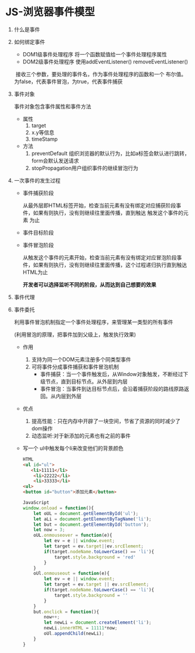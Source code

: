 # JS-浏览器事件模型

1. 什么是事件

2. 如何绑定事件

   * DOM1级事件处理程序  将一个函数赋值给一个事件处理程序属性
   * DOM2级事件处理程序  使用addEventListener()   removeEventListener()

   ​        接收三个参数，要处理的事件名，作为事件处理程序的函数和一个            布尔值。为false，代表事件冒泡，为true，代表事件捕获

3. 事件对象

   事件对象包含事件属性和事件方法

   * 属性
     1. target
     2. x.y等信息
     3. timeStamp
   * 方法
     1. preventDefault 组织浏览器的默认行为，比如a标签会默认进行跳转，form会默认发送请求
     2. stopPropagation用户组织事件的继续冒泡行为

4. 一次事件的发生过程

   * 事件捕获阶段

     从最外层即HTML标签开始，检查当前元素有没有绑定对应捕获阶段事件，如果有则执行，没有则继续往里面传播，直到触达 触发这个事件的元素 为止

   * 事件目标阶段

   * 事件冒泡阶段

     从触发这个事件的元素开始，检查当前元素有没有绑定对应冒泡阶段事件，如果有则执行，没有则继续往里面传播，这个过程递归执行直到触达HTML为止

     **开发者可以选择监听不同的阶段，从而达到自己想要的效果**

5. 事件代理

6. 事件委托

   利用事件冒泡机制指定一个事件处理程序，来管理某一类型的所有事件

   (利用冒泡的原理，把事件加到父级上，触发执行效果)

   * 作用

     1. 支持为同一个DOM元素注册多个同类型事件
     2. 可将事件分成事件捕获和事件冒泡机制
        * 事件捕获：当一个事件触发后，从Window对象触发，不断经过下级节点，直到目标节点。从外层到内层
        * 事件冒泡：当事件到达目标节点后，会沿着捕获阶段的路线原路返回。从内层到外层

   * 优点

     1. 提高性能：只在内存中开辟了一块空间，节省了资源的同时减少了dom操作
     2. 动态监听:对于新添加的元素也有之前的事件

   * 写一个 ul中触发每个li来改变他们的背景颜色

     ```html
     HTML
     <ul id="ul">
     	<li>11111</li>
         <li>22222</li>
         <li>33333</li>
     <ul>
     <button id="button">添加元素</button>
     ```

     ```javascript
     JavaScript
     window.onload = function(){
         let oUL = document.getElementById('ul');
         let aLi = document.getElementByTagName('li');
         let but = document.getElementById('button');
         let now = 3;
         oUL.onmouseover = function(e){
             let ev = e || window.event;
             let target = ev.target||ev.srcElement;
             if(target.nodeName.toLowerCase() == 'li'){
                 target.style.background = 'red'
             }
         }
         oUl.onmouseout = function(e){
             let ev = e || window.event;
             let target = ev.target || ev.srcElement;
             if(target.nodeName.toLowerCase() == 'li'){
                 target.style.background = ''
             }
         }
         but.onclick = function(){
             now++;
             let newLi = document.createElement('li');
             newLi.innerHTML = 11111*now;
             oUl.appendChild(newLi);
         }
     }
     ```

     